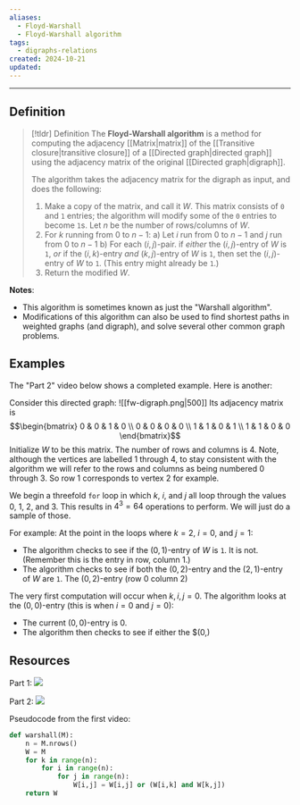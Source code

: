 ```yaml
---
aliases:
  - Floyd-Warshall
  - Floyd-Warshall algorithm
tags:
  - digraphs-relations
created: 2024-10-21
updated:
---
```

---
## Definition 

> [!tldr] Definition
> The **Floyd-Warshall algorithm** is a method for computing the adjacency [[Matrix|matrix]] of the [[Transitive closure|transitive closure]] of a [[Directed graph|directed graph]] using the adjacency matrix of the original [[Directed graph|digraph]]. 
> 
> The algorithm takes the adjacency matrix for the digraph as input, and does the following: 
> 1. Make a copy of the matrix, and call it $W$. This matrix consists of `0` and `1` entries; the algorithm will modify some of the `0` entries to become `1`s. Let $n$ be the number of rows/columns of $W$. 
> 2. For $k$ running from $0$ to $n-1$:
> 	a) Let $i$ run from $0$ to $n-1$ and $j$ run from $0$ to $n-1$
> 	b) For each $(i,j)$-pair. if *either* the $(i,j)$-entry of $W$ is `1`, *or* if the $(i,k)$-entry *and* $(k,j)$-entry of $W$ is `1`, then set the $(i,j)$-entry of $W$ to `1`. (This entry might already be `1`.)
> 3. Return the modified $W$. 


**Notes**: 
* This algorithm is sometimes known as just the "Warshall algorithm". 
* Modifications of this algorithm can also be used to find shortest paths in weighted graphs (and digraph), and solve several other common graph problems. 

## Examples 

The "Part 2" video below shows a completed example. Here is another: 

Consider this directed graph:
![[fw-digraph.png|500]]
Its adjacency matrix is 
$$\begin{bmatrix} 0 & 0 & 1 & 0 \\ 0 & 0 & 0 & 0 \\ 1 & 1 & 0 & 1 \\ 1 & 1 & 0 & 0 \end{bmatrix}$$
Initialize $W$ to be this matrix. The number of rows and columns is 4. Note, although the vertices are labelled 1 through 4, to stay consistent with the algorithm we will refer to the rows and columns as being numbered 0 through 3. So row 1 corresponds to vertex 2 for example. 

We begin a threefold `for` loop in which $k$, $i$, and $j$ all loop through the values 0, 1, 2, and 3. This results in $4^3 = 64$ operations to perform. We will just do a sample of those. 

For example: At the point in the loops where $k = 2$, $i=0$, and $j=1$:
- The algorithm checks to see if the $(0,1)$-entry of $W$ is `1`. It is not. (Remember this is the entry in row, column 1.)
- The algorithm checks to see if both the $(0,2)$-entry and the $(2,1)$-entry of $W$ are `1`. The $(0,2)$-entry (row 0 column 2)



The very first computation will occur when $k,i,j = 0$. The algorithm looks at the $(0,0)$-entry (this is when $i=0$ and $j=0$): 
* The current $(0,0)$-entry is $0$. 
* The algorithm then checks to see if either the $(0,)

## Resources 

Part 1: 
![](https://www.youtube.com/watch?v=hKCqske0rAE)


Part 2: 
![](https://www.youtube.com/watch?v=BTRssTnhZVU)

Pseudocode from the first video: 
```python
def warshall(M):
    n = M.nrows()
    W = M
    for k in range(n):
        for i in range(n):
            for j in range(n):
                W[i,j] = W[i,j] or (W[i,k] and W[k,j])
    return W
```
